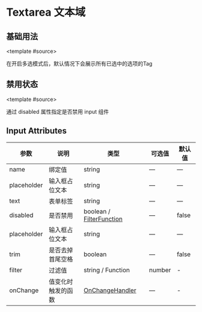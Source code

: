 # Textarea 文本域

## 基础用法

<demo-block type="form" :config="[{
  type: 'textarea',
  name: 'textarea',
  text: '文本域'
}]">
  <template #source>
    <p>
      在开启多选模式后，默认情况下会展示所有已选中的选项的Tag
    </p>
  </template>
</demo-block>

## 禁用状态

<demo-block type="form" :config="[{
  type: 'textarea',
  name: 'textarea',
  text: '文本域',
  disabled: () => true
}]">
  <template #source>
    <p>
      通过 disabled 属性指定是否禁用 input 组件
    </p>
  </template>
</demo-block>

## Input Attributes
| 参数      | 说明    | 类型      | 可选值       | 默认值   |
|---------- |-------- |---------- |-------------  |-------- |
| name | 绑定值 | string | — | — |
| placeholder  | 输入框占位文本   | string |       —        |      —   |
| text     | 表单标签   | string |       —        |      —   |
| disabled  | 是否禁用    | boolean / [FilterFunction](https://github.com/Tencent/tmagic-editor/blob/master/packages/form/src/schema.ts)   | — | false   |
| placeholder   | 输入框占位文本   | string          | — | — |
| trim  | 是否去掉首尾空格  | boolean   | — | false  |
| filter  | 过滤值  | string / Function   | number | -  |
| onChange  | 值变化时触发的函数  | [OnChangeHandler ](https://github.com/Tencent/tmagic-editor/blob/master/packages/form/src/schema.ts)   | — | -   |
